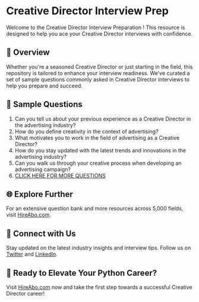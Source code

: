 # Creative Director Interview Prep

Welcome to the Creative Director Interview Preparation ! This resource is designed to help you ace your Creative Director interviews with confidence.

## 🚀 Overview

Whether you're a seasoned Creative Director or just starting in the field, this repository is tailored to enhance your interview readiness. We've curated a set of sample questions commonly asked in Creative Director interviews to help you prepare and succeed.

## 📝 Sample Questions

1. Can you tell us about your previous experience as a Creative Director in the advertising industry?
2. How do you define creativity in the context of advertising?
3. What motivates you to work in the field of advertising as a Creative Director?
4. How do you stay updated with the latest trends and innovations in the advertising industry?
5. Can you walk us through your creative process when developing an advertising campaign?
6. [CLICK HERE FOR MORE QUESTIONS](https://hireabo.com/job/8_3_2/Creative%20Director)

## 🌐 Explore Further

For an extensive question bank and more resources across 5,000 fields, visit [HireAbo.com](https://www.hireabo.com).

## 📱 Connect with Us

Stay updated on the latest industry insights and interview tips. Follow us on [Twitter](https://twitter.com/hireabo) and [LinkedIn](https://www.linkedin.com/in/hire-abo-3609972a8/).

## 🚀 Ready to Elevate Your Python Career?

Visit [HireAbo.com](https://www.hireabo.com) now and take the first step towards a successful Creative Director career!